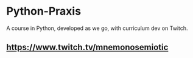 # Python-Praxis
A course in Python, developed as we go, with curriculum dev on Twitch.

## https://www.twitch.tv/mnemonosemiotic
